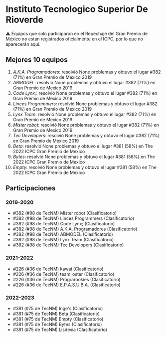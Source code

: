 # Instituto Tecnologico Superior De Rioverde

:warning: Equipos que solo participaron en el Repechaje del Gran Premio de México no están registrados oficialmente en el ICPC, por lo que no aparecerán aquí.

## Mejores 10 equipos

1. _A.K.A. Programadores_: resolvió None problemas y obtuvo el lugar #382 (71%) en Gran Premio de Mexico 2019
1. _ABMODEL_: resolvió None problemas y obtuvo el lugar #382 (71%) en Gran Premio de Mexico 2019
1. _Code Lynx;_: resolvió None problemas y obtuvo el lugar #382 (71%) en Gran Premio de Mexico 2019
1. _Linces Programmers_: resolvió None problemas y obtuvo el lugar #382 (71%) en Gran Premio de Mexico 2019
1. _Lynx Team_: resolvió None problemas y obtuvo el lugar #382 (71%) en Gran Premio de Mexico 2019
1. _Mister robot_: resolvió None problemas y obtuvo el lugar #382 (71%) en Gran Premio de Mexico 2019
1. _Tec Developers_: resolvió None problemas y obtuvo el lugar #382 (71%) en Gran Premio de Mexico 2019
1. _Beta_: resolvió None problemas y obtuvo el lugar #381 (58%) en The 2022 ICPC Gran Premio de Mexico
1. _Bytes_: resolvió None problemas y obtuvo el lugar #381 (58%) en The 2022 ICPC Gran Premio de Mexico
1. _Empty_: resolvió None problemas y obtuvo el lugar #381 (58%) en The 2022 ICPC Gran Premio de Mexico

## Participaciones

### 2019-2020

- #382 (#98 de TecNM) Mister robot (Clasificatorio)
- #382 (#98 de TecNM) Linces Programmers (Clasificatorio)
- #382 (#98 de TecNM) Code Lynx; (Clasificatorio)
- #382 (#98 de TecNM) A.K.A. Programadores (Clasificatorio)
- #382 (#98 de TecNM) ABMODEL (Clasificatorio)
- #382 (#98 de TecNM) Lynx Team (Clasificatorio)
- #382 (#98 de TecNM) Tec Developers (Clasificatorio)

### 2021-2022

- #226 (#36 de TecNM) kawai (Clasificatorio)
- #226 (#36 de TecNM) team_oster (Clasificatorio)
- #226 (#36 de TecNM) Prograrookies (Clasificatorio)
- #226 (#36 de TecNM) E.P.A.S.U.B.A. (Clasificatorio)

### 2022-2023

- #381 (#75 de TecNM) Inge's (Clasificatorio)
- #381 (#75 de TecNM) Beta (Clasificatorio)
- #381 (#75 de TecNM) Empty (Clasificatorio)
- #381 (#75 de TecNM) Bytes (Clasificatorio)
- #381 (#75 de TecNM) Lisdexia (Clasificatorio)



